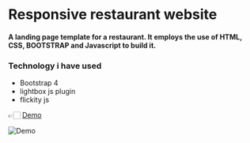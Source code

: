
# Responsive restaurant website

#### A landing page template for a restaurant. It employs the use of HTML, CSS, BOOTSTRAP and Javascript to build it.

### Technology i have used
- Bootstrap 4
- lightbox js plugin
- flickity js

👉🏻 [Demo](https://shohan-ch.github.io/Bootstrap-Restaurant-website/)

![Demo](img/Hnet-image.gif)
